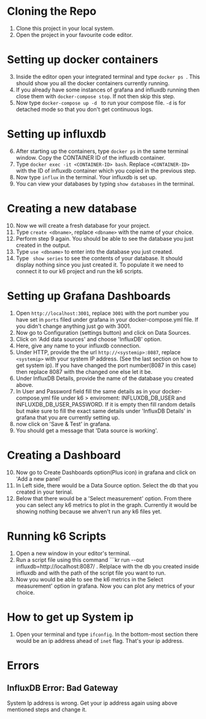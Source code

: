 # Cloning the Repo
1. Clone this project in your local system.
2. Open the project in your favourite code editor.

# Setting up docker containers
3. Inside the editor open your integrated terminal and type ```docker ps ```. This should show you all the docker containers currently running.
4. If you already have some instances of grafana and influxdb running then close them with ```docker-compose stop```. If not then skip this step.
5. Now type ```docker-compose up -d ``` to run your compose file. ```-d``` is for detached mode so that you don't get continuous logs.


# Setting up influxdb
6. After starting up the containers, type ```docker ps``` in the same terminal window. Copy the CONTAINER ID of the influxdb container.
7. Type ```docker exec -it <CONTAINER-ID> bash```. Replace ```<CONTAINER-ID>``` with the ID of influxdb container which you copied in the previous step.
8. Now type ```influx``` in the terminal. Your influxdb is set up.
9. You can view your databases by typing ```show databases``` in the terminal.


# Creating a new database
10. Now we will create a fresh database for your project.
11. Type ```create <dbname>```, replace ```<dbname>``` with the name of your choice. 
12. Perform step 9 again. You should be able to see the database you just created in the output.
13. Type ```use <dbname>``` to enter into the database you just created.
14. Type ``` show series``` to see the contents of your database. It should display nothing since you just created it. To populate it we need to connect it to our k6 project and run the k6 scripts.


# Setting up Grafana Dashboards
1. Open ```http://localhost:3001```, replace ```3001``` with the port number you have set in ```ports``` filed under grafana in your docker-compose.yml file. If you didn't change anything just go with 3001.
2. Now go to Configuration (settings button) and click on Data Sources.
3. Click on 'Add data sources' and choose 'InfluxDB' option.
4. Here, give any name to your influxdb connection.
5. Under HTTP, provide the the url ```http://<systemip>:8087```, replace ```<systemip>``` with your system IP address. (See the last section on how to get system ip). If you have changed the port number(8087 in this case) then replace 8087 with the changed one else let it be.
6. Under InfluxDB Details, provide the name of the database you created above.
7. In User and Password field fill the same details as in your docker-compose.yml file under k6 > enviroment: INFLUXDB_DB_USER and INFLUXDB_DB_USER_PASSWORD. If it is empty then fill random details but make sure to fill the exact same details under 'InfluxDB Details' in grafana that you are currently setting up.
8. now click on 'Save & Test' in grafana.
9. You should get a message that 'Data source is working'.

# Creating a Dashboard
10. Now go to Create Dashboards option(Plus icon) in grafana and click on 'Add a new panel'
11. In Left side, there would be a Data Source option. Select the db that you created in your terinal.
12. Below that there would be a 'Select measurement' option. From there you can select any k6 metrics to plot in the graph. Currently it would be showing nothing because we ahven't run any k6 files yet.


# Running k6 Scripts
1. Open a new window in your editor's terminal.
2. Run a script file using this command ```kr run --out influxdb=http://localhost:8087/<dbname> <k6FileName>. Relplace <dbname> with the db you created inside influxdb and <k6FileName> with the path of the script file you want to run.
3. Now you would be able to see the k6 metrics in the Select measurement' option in grafana. Now you can plot any metrics of your choice.


# How to get up System ip
1. Open your terminal and type ```ifconfig```. In the bottom-most section there would be an ip address ahead of ```inet``` flag. That's your ip address.


# Errors

## InfluxDB Error: Bad Gateway
System Ip address is wrong. Get your ip address again using above mentioned steps and change it.    